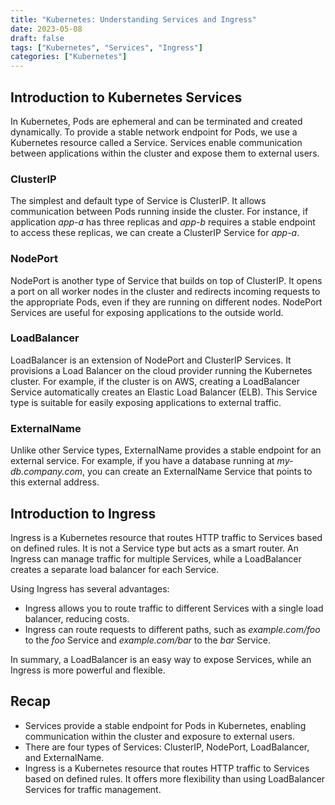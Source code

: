 ```yaml
---
title: "Kubernetes: Understanding Services and Ingress"
date: 2023-05-08
draft: false
tags: ["Kubernetes", "Services", "Ingress"]
categories: ["Kubernetes"]
---
```


## Introduction to Kubernetes Services

In Kubernetes, Pods are ephemeral and can be terminated and created dynamically. To provide a stable network endpoint for Pods, we use a Kubernetes resource called a Service. Services enable communication between applications within the cluster and expose them to external users.

### ClusterIP

The simplest and default type of Service is ClusterIP. It allows communication between Pods running inside the cluster. For instance, if application *app-a* has three replicas and *app-b* requires a stable endpoint to access these replicas, we can create a ClusterIP Service for *app-a*.

### NodePort

NodePort is another type of Service that builds on top of ClusterIP. It opens a port on all worker nodes in the cluster and redirects incoming requests to the appropriate Pods, even if they are running on different nodes. NodePort Services are useful for exposing applications to the outside world.

### LoadBalancer

LoadBalancer is an extension of NodePort and ClusterIP Services. It provisions a Load Balancer on the cloud provider running the Kubernetes cluster. For example, if the cluster is on AWS, creating a LoadBalancer Service automatically creates an Elastic Load Balancer (ELB). This Service type is suitable for easily exposing applications to external traffic.

### ExternalName

Unlike other Service types, ExternalName provides a stable endpoint for an external service. For example, if you have a database running at *my-db.company.com*, you can create an ExternalName Service that points to this external address.

## Introduction to Ingress

Ingress is a Kubernetes resource that routes HTTP traffic to Services based on defined rules. It is not a Service type but acts as a smart router. An Ingress can manage traffic for multiple Services, while a LoadBalancer creates a separate load balancer for each Service.

Using Ingress has several advantages:

- Ingress allows you to route traffic to different Services with a single load balancer, reducing costs.
- Ingress can route requests to different paths, such as *example.com/foo* to the *foo* Service and *example.com/bar* to the *bar* Service.

In summary, a LoadBalancer is an easy way to expose Services, while an Ingress is more powerful and flexible.

## Recap

- Services provide a stable endpoint for Pods in Kubernetes, enabling communication within the cluster and exposure to external users.
- There are four types of Services: ClusterIP, NodePort, LoadBalancer, and ExternalName.
- Ingress is a Kubernetes resource that routes HTTP traffic to Services based on defined rules. It offers more flexibility than using LoadBalancer Services for traffic management.